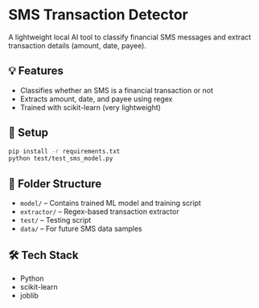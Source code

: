# SMS Transaction Detector

A lightweight local AI tool to classify financial SMS messages and extract transaction details (amount, date, payee).

## 💡 Features

- Classifies whether an SMS is a financial transaction or not
- Extracts amount, date, and payee using regex
- Trained with scikit-learn (very lightweight)

## 🚀 Setup

```bash
pip install -r requirements.txt
python test/test_sms_model.py
```

## 📁 Folder Structure

- `model/` – Contains trained ML model and training script
- `extractor/` – Regex-based transaction extractor
- `test/` – Testing script
- `data/` – For future SMS data samples

## 🛠 Tech Stack

- Python
- scikit-learn
- joblib
